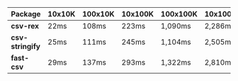 | Package | 10x10K | 100x10K | 10x100K | 100x100K | 10x1000K 
|---------|---|---|---|---|---
| **csv-rex** | 22ms | 108ms | 223ms | 1,090ms | 2,286ms 
| **csv-stringify** | 25ms | 111ms | 245ms | 1,104ms | 2,505ms 
| **fast-csv** | 29ms | 137ms | 293ms | 1,322ms | 2,810ms 
